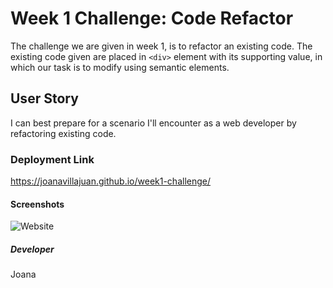 # Week 1 Challenge: Code Refactor
The challenge we are given in week 1, is to refactor an existing code. The existing code given are placed in `<div>` element with its supporting value, in which our task is to modify using semantic elements.
## User Story
I can best prepare for a scenario I'll encounter as a web developer by refactoring existing code.
### Deployment Link

https://joanavillajuan.github.io/week1-challenge/
#### Screenshots
![Website]()

##### Developer
Joana